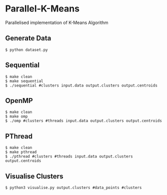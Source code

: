 # Parallel-K-Means
Parallelised implementation of K-Means Algorithm


## Generate Data
```
$ python dataset.py
```

## Sequential
```
$ make clean
$ make sequential
$ ./sequential #clusters input.data output.clusters output.centroids
```

## OpenMP
```
$ make clean
$ make omp
$ ./omp #clusters #threads input.data output.clusters output.centroids
```


## PThread
```
$ make clean
$ make pthread
$ ./pthread #clusters #threads input.data output.clusters output.centroids
```

## Visualise Clusters
```
$ python3 visualise.py output.clusters #data_points #clusters
```